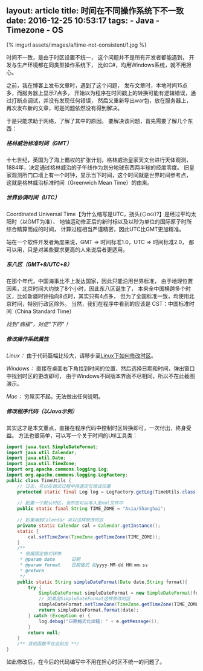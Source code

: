 layout: article
title: 时间在不同操作系统下不一致
date: 2016-12-25 10:53:17
tags:
	- Java
	- Timezone
	- OS
---

{% imgurl assets/images/a/time-not-consistent/1.jpg %}

时间不一致，是由于时区设置不统一，
这个问题并不是所有开发者都能遇到，
开发与生产环境都在同类型操作系统下，
比如C#，均用Windows系统，就不用担心。

<!-- more -->

之前，我在博客上发布文章时，遇到了这个问题，
发布文章时，本地时间15点多，而服务器上显示7点多，
开始以为程序在时间戳上的转换可能有逻辑错误，通过打断点调试，并没有发现任何错误，
然后又重新导出war包，放在服务器上，再次发布新的文章，可是问题依然没有得到解决。

于是只能求助于网络，了解了其中的原因。
要解决该问题，首先需要了解几个东西：

##### 格林威治标准时间（GMT）

十七世纪，英国为了海上霸权的扩张计划，格林威治皇家天文台进行天体观测，
1884年，决定通过格林威治的子午线作为划分地球东西两半球的经度零度。
旧皇家观测所门口墙上有一个时钟，显示当下时间，这个时间就是世界时间参考点，
这就是格林威治标准时间（Greenwich Mean Time）的由来。


##### 世界协调时间（UTC）

Coordinated Universal Time【为什么缩写是UTC，挠头(⊙o⊙)?】是经过平均太阳时（以GMT为准）、
地轴运动修正后的新时标以及以秒为单位的国际原子时所综合精算而成的时间，
计算过程相当严谨精密，因此UTC比GMT更加精准。

站在一个软件开发者角度来说，GMT => 时间标准1.0，UTC => 时间标准2.0，
都可以用，只是对某些要求更高的人来说后者更适用。


##### 东八区（GMT+8/UTC+8）

在那个年代，中国海事比不上发达国家，因此只能沿用世界标准，
由于地理位置因素，北京时间大约快了8个小时，因此东八区诞生了，
本来全中国横跨多个时区，比如新疆时钟指向8点时，其实只有4点多，
但为了全国标准一致，均使用北京时间，特别行政区除外。
当然，我们在程序中看到的应该是 CST：中国标准时间（China Standard Time）


_找到“病根”，对症“下药”！_


##### 修改操作系统属性

_Linux：_ 由于代码篇幅比较大，请移步至[Linux下如何修改时区]。

_Windows：_ 直接在桌面右下角找到时间的位置，然后选择日期和时间，弹出窗口中找到时区的更改即可，
由于Windows不同版本界面不尽相同，所以不在此截图演示。

_Mac：_ 穷屌买不起，无法做出任何说明。


##### 修改程序代码（以Java示例）

其实这才是本文重点，直接在程序代码中控制时区转换即可，一次付出，终身受益。
方法也很简单，可以写一个关于时间的Util工具类：
``` java
import java.text.SimpleDateFormat;
import java.util.Calendar;
import java.util.Date;
import java.util.TimeZone;
import org.apache.commons.logging.Log;
import org.apache.commons.logging.LogFactory;
public class TimeUtils {
	// 日志，可以在调试过程中快速定位错误位置
	protected static final Log log = LogFactory.getLog(TimeUtils.class);
	
	// 配置一个默认时区，当然也可以写入至xml文件中
	public static final String TIME_ZOME = "Asia/Shanghai";
	
	// 如果用到Calendar 可以这样修改时区
	private static Calendar cal = Calendar.getInstance();
	static {
		cal.setTimeZone(TimeZone.getTimeZone(TIME_ZOME));
	}
	/**
	 * 根据固定格式转换
	 * @param date		日期
	 * @param format	日期格式 如yyyy-MM-dd HH:mm:ss
	 * @return
	 */
	public static String simpleDateFormat(Date date,String format){
		try {
			SimpleDateFormat simpleDateFormat = new SimpleDateFormat(format);
			// 如果用SimpleDateFormat这样修改时区
			simpleDateFormat.setTimeZone(TimeZone.getTimeZone(TIME_ZOME));
			return simpleDateFormat.format(date);
		} catch (Exception e) {
			log.debug("日期格式化出错: " + e.getMessage());
		}
		return null;
	}
	/** 其他函数不在此贴出 **/
}
```
如此修改后，在今后的代码编写中不用在担心时区不统一的问题了。

  [Linux下如何修改时区]: /2016/12/28/linux-tzselect/